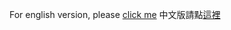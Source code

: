 For english version, please [click me](https://ryantsui1109.github.io/docs/zh)
中文版請點[這裡](https://ryantsui1109.github.io/docs/en)  